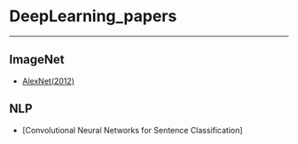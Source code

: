 # DeepLearning_papers
---
## ImageNet
- [AlexNet(2012)](https://github.com/yanggyu17/DeepLearning_papers/blob/master/note/ImageNet_Classification_with_Deep_Convolutional_Neural_Networks(AlexNet).md)

## NLP
- [Convolutional Neural Networks for Sentence Classification]